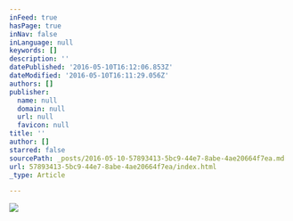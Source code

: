 ```yaml
---
inFeed: true
hasPage: true
inNav: false
inLanguage: null
keywords: []
description: ''
datePublished: '2016-05-10T16:12:06.853Z'
dateModified: '2016-05-10T16:11:29.056Z'
authors: []
publisher:
  name: null
  domain: null
  url: null
  favicon: null
title: ''
author: []
starred: false
sourcePath: _posts/2016-05-10-57893413-5bc9-44e7-8abe-4ae20664f7ea.md
url: 57893413-5bc9-44e7-8abe-4ae20664f7ea/index.html
_type: Article

---
```

![](https://the-grid-user-content.s3-us-west-2.amazonaws.com/a28bb60e-865c-4118-ae80-035f9f8fa931.jpg)